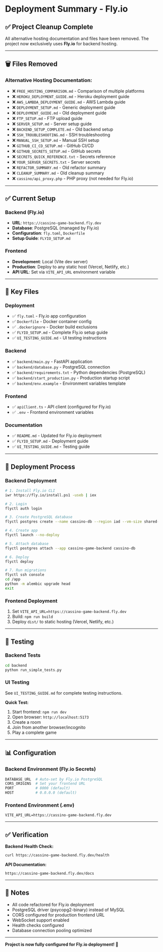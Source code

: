 # Deployment Summary - Fly.io

## ✅ Project Cleanup Complete

All alternative hosting documentation and files have been removed. The project now exclusively uses **Fly.io** for backend hosting.

---

## 🗑️ Files Removed

### Alternative Hosting Documentation:
- ❌ `FREE_HOSTING_COMPARISON.md` - Comparison of multiple platforms
- ❌ `HEROKU_DEPLOYMENT_GUIDE.md` - Heroku deployment guide
- ❌ `AWS_LAMBDA_DEPLOYMENT_GUIDE.md` - AWS Lambda guide
- ❌ `DEPLOYMENT_SETUP.md` - Generic deployment guide
- ❌ `DEPLOYMENT_GUIDE.md` - Old deployment guide
- ❌ `FTP_SETUP.md` - FTP upload guide
- ❌ `SERVER_SETUP.md` - Server setup guide
- ❌ `BACKEND_SETUP_COMPLETE.md` - Old backend setup
- ❌ `SSH_TROUBLESHOOTING.md` - SSH troubleshooting
- ❌ `MANUAL_SSH_SETUP.md` - Manual SSH setup
- ❌ `GITHUB_CI_CD_SETUP.md` - GitHub CI/CD
- ❌ `GITHUB_SECRETS_SETUP.md` - GitHub secrets
- ❌ `SECRETS_QUICK_REFERENCE.txt` - Secrets reference
- ❌ `YOUR_SERVER_SECRETS.txt` - Server secrets
- ❌ `REFACTOR_SUMMARY.md` - Old refactor summary
- ❌ `CLEANUP_SUMMARY.md` - Old cleanup summary
- ❌ `cassino/api_proxy.php` - PHP proxy (not needed for Fly.io)

---

## ✅ Current Setup

### Backend (Fly.io)
- **URL**: `https://cassino-game-backend.fly.dev`
- **Database**: PostgreSQL (managed by Fly.io)
- **Configuration**: `fly.toml`, `Dockerfile`
- **Setup Guide**: `FLYIO_SETUP.md`

### Frontend
- **Development**: Local (Vite dev server)
- **Production**: Deploy to any static host (Vercel, Netlify, etc.)
- **API URL**: Set via `VITE_API_URL` environment variable

---

## 📁 Key Files

### Deployment
- ✅ `fly.toml` - Fly.io app configuration
- ✅ `Dockerfile` - Docker container config
- ✅ `.dockerignore` - Docker build exclusions
- ✅ `FLYIO_SETUP.md` - Complete Fly.io setup guide
- ✅ `UI_TESTING_GUIDE.md` - UI testing instructions

### Backend
- ✅ `backend/main.py` - FastAPI application
- ✅ `backend/database.py` - PostgreSQL connection
- ✅ `backend/requirements.txt` - Python dependencies (PostgreSQL)
- ✅ `backend/start_production.py` - Production startup script
- ✅ `backend/env.example` - Environment variables template

### Frontend
- ✅ `apiClient.ts` - API client (configured for Fly.io)
- ✅ `.env` - Frontend environment variables

### Documentation
- ✅ `README.md` - Updated for Fly.io deployment
- ✅ `FLYIO_SETUP.md` - Deployment guide
- ✅ `UI_TESTING_GUIDE.md` - Testing guide

---

## 🚀 Deployment Process

### Backend Deployment
```bash
# 1. Install Fly.io CLI
iwr https://fly.io/install.ps1 -useb | iex

# 2. Login
flyctl auth login

# 3. Create PostgreSQL database
flyctl postgres create --name cassino-db --region iad --vm-size shared-cpu-1x --volume-size 3

# 4. Create app
flyctl launch --no-deploy

# 5. Attach database
flyctl postgres attach --app cassino-game-backend cassino-db

# 6. Deploy
flyctl deploy

# 7. Run migrations
flyctl ssh console
cd /app
python -m alembic upgrade head
exit
```

### Frontend Deployment
1. Set `VITE_API_URL=https://cassino-game-backend.fly.dev`
2. Build: `npm run build`
3. Deploy `dist/` to static hosting (Vercel, Netlify, etc.)

---

## 🧪 Testing

### Backend Tests
```bash
cd backend
python run_simple_tests.py
```

### UI Testing
See `UI_TESTING_GUIDE.md` for complete testing instructions.

**Quick Test:**
1. Start frontend: `npm run dev`
2. Open browser: `http://localhost:5173`
3. Create a room
4. Join from another browser/incognito
5. Play a complete game

---

## 📊 Configuration

### Backend Environment (Fly.io Secrets)
```bash
DATABASE_URL  # Auto-set by Fly.io PostgreSQL
CORS_ORIGINS  # Set your frontend URL
PORT          # 8000 (default)
HOST          # 0.0.0.0 (default)
```

### Frontend Environment (.env)
```env
VITE_API_URL=https://cassino-game-backend.fly.dev
```

---

## ✅ Verification

**Backend Health Check:**
```bash
curl https://cassino-game-backend.fly.dev/health
```

**API Documentation:**
```
https://cassino-game-backend.fly.dev/docs
```

---

## 📝 Notes

- All code refactored for Fly.io deployment
- PostgreSQL driver (psycopg2-binary) instead of MySQL
- CORS configured for production frontend URL
- WebSocket support enabled
- Health checks configured
- Database connection pooling optimized

---

**Project is now fully configured for Fly.io deployment! 🎉**
